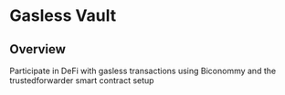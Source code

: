 # Gasless Vault

## Overview

Participate in DeFi with gasless transactions using Biconommy and the trustedforwarder smart contract setup
